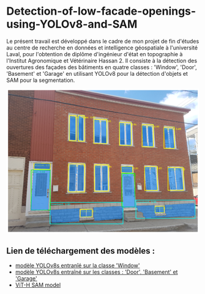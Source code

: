 # Detection-of-low-facade-openings-using-YOLOv8-and-SAM
Le présent travail est développé dans le cadre de mon projet de fin d'études au centre de recherche en données et intelligence géospatiale à l'université Laval, pour l'obtention de diplôme d'ingénieur d'état en topographie à l'Institut Agronomique et Vétérinaire Hassan 2. Il consiste à la détection des ouvertures des façades des bâtiments en quatre classes : 'Window', 'Door', 'Basement' et 'Garage' en utilisant YOLOv8 pour la détection d'objets et SAM pour la segmentation. 

![alt text](images/results.png)

## Lien de téléchargement des modèles :

* [modèle YOLOv8s entranîé sur la classe 'Window'](https://drive.google.com/file/d/1_s0H9AkNPFYKLdc2pnOvazdOfwi1e0F3/view?usp=drive_link)
* [modèle YOLOv8s entraîné sur les classes : 'Door', 'Basement' et 'Garage'](https://drive.google.com/file/d/1g5HrLvW1YZepg0zUxPXPpl4BSo8Ra6yM/view?usp=drive_link)
* [ViT-H SAM model](https://dl.fbaipublicfiles.com/segment_anything/sam_vit_h_4b8939.pth)

